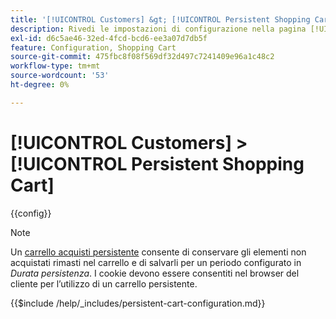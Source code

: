 ```yaml
---
title: '[!UICONTROL Customers] &gt; [!UICONTROL Persistent Shopping Cart]'
description: Rivedi le impostazioni di configurazione nella pagina [!UICONTROL Customers] &gt; [!UICONTROL Persistent Shopping Cart] dell'amministratore di Commerce.
exl-id: d6c5ae46-32ed-4fcd-bcd6-ee3a07d7db5f
feature: Configuration, Shopping Cart
source-git-commit: 475fbc8f08f569df32d497c7241409e96a1c48c2
workflow-type: tm+mt
source-wordcount: '53'
ht-degree: 0%

---
```


# [!UICONTROL Customers] > [!UICONTROL Persistent Shopping Cart]

{{config}}

>[!NOTE]
>
>Un [carrello acquisti persistente](../../stores-purchase/cart-persistent.md) consente di conservare gli elementi non acquistati rimasti nel carrello e di salvarli per un periodo configurato in _Durata persistenza_. I cookie devono essere consentiti nel browser del cliente per l’utilizzo di un carrello persistente.


{{$include /help/_includes/persistent-cart-configuration.md}}
